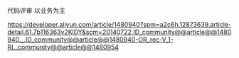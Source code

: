 代码评审 以业务为主

https://developer.aliyun.com/article/1480940?spm=a2c6h.12873639.article-detail.61.7b116363v2KlDY&scm=20140722.ID_community@@article@@1480940._.ID_community@@article@@1480940-OR_rec-V_1-RL_community@@article@@1480954